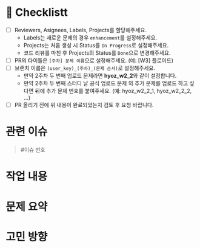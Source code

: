 # 📢 Checklistt
* [ ] Reviewers, Asignees, Labels, Projects를 할당해주세요.
    * Labels는 새로운 문제의 경우 `enhancement`를 설정해주세요.
    * Projects는 처음 생성 시 Status를 `In Progress`로 설정해주세요.
    * 코드 리뷰를 마친 후 Projects의 Status를 `Done`으로 변경해주세요.
* [ ] PR의 타이틀은 `[주차] 문제 이름`으로 설정해주세요. (예: [W3] 플로이드)
* [ ] 브랜치 이름은 `(user_key)_(주차)_(문제 순서)`로 설정해주세요.
    * 만약 2주차 두 번째 업로드 문제라면 **hyoz_w2_2**와 같이 설정합니다.
    * 만약 2주차 두 번째 스터디 날 공식 업로드 문제 외 추가 문제를 업로드 하고 싶다면 뒤에 추가 문제 번호를 붙여주세요. (예: hyoz_w2_2_1, hyoz_w2_2_2, ...)
* [ ] PR 올리기 전에 위 내용이 완료되었는지 검토 후 요청 바랍니다.

# 관련 이슈
> #이슈 번호

# 작업 내용

# 문제 요약

# 고민 방향
